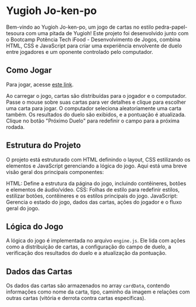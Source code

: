 # Yugioh Jo-ken-po

Bem-vindo ao Yugioh Jo-ken-po, um jogo de cartas no estilo pedra-papel-tesoura com uma pitada de Yugioh! Este projeto foi desenvolvido junto com o Bootcamp Potência Tech iFood - Desenvolvimento de Jogos, combina HTML, CSS e JavaScript para criar uma experiência envolvente de duelo entre jogadores e um oponente controlado pelo computador.

## Como Jogar

Para jogar, acesse [este link](https://github.com/Vpurplee/JOGO-Yugioh).

Ao carregar o jogo, cartas são distribuídas para o jogador e o computador.
Passe o mouse sobre suas cartas para ver detalhes e clique para escolher uma carta para jogar.
O computador seleciona aleatoriamente uma carta também.
Os resultados do duelo são exibidos, e a pontuação é atualizada.
Clique no botão "Próximo Duelo" para redefinir o campo para a próxima rodada.

## Estrutura do Projeto

O projeto está estruturado com HTML definindo o layout, CSS estilizando os elementos e JavaScript gerenciando a lógica do jogo. Aqui está uma breve visão geral dos principais componentes:

HTML: Define a estrutura da página do jogo, incluindo contêineres, botões e elementos de áudio/vídeo.
CSS: Folhas de estilo para redefinir estilos, estilizar botões, contêineres e os estilos principais do jogo.
JavaScript: Gerencia o estado do jogo, dados das cartas, ações do jogador e o fluxo geral do jogo.


## Lógica do Jogo

A lógica do jogo é implementada no arquivo `engine.js`. Ele lida com ações como a distribuição de cartas, a configuração do campo de duelo, a verificação dos resultados do duelo e a atualização da pontuação.

## Dados das Cartas

Os dados das cartas são armazenados no array `cardData`, contendo informações como nome da carta, tipo, caminho da imagem e relações com outras cartas (vitória e derrota contra cartas específicas).


